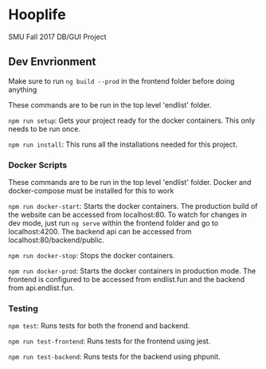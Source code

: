 # Hooplife

SMU Fall 2017 DB/GUI Project

## Dev Envrionment

Make sure to run `ng build --prod` in the frontend folder before doing anything

These commands are to be run in the top level 'endlist' folder.

`npm run setup`: Gets your project ready for the docker containers. This only needs to be run once.

`npm run install`: This runs all the installations needed for this project.

### Docker Scripts

These commands are to be run in the top level 'endlist' folder. Docker and docker-compose must be installed for this to work

`npm run docker-start`: Starts the docker containers. The production build of the website can be accessed from localhost:80. To watch for changes in dev mode, just run `ng serve` within the frontend folder and go to localhost:4200. The backend api can be accessed from localhost:80/backend/public.

`npm run docker-stop`: Stops the docker containers.

`npm run docker-prod`: Starts the docker containers in production mode. The frontend is configured to be accessed from endlist.fun and the backend from api.endlist.fun.

### Testing

`npm test`: Runs tests for both the fronend and backend.

`npm run test-frontend`: Runs tests for the frontend using jest.

`npm run test-backend`: Runs tests for the backend using phpunit.
